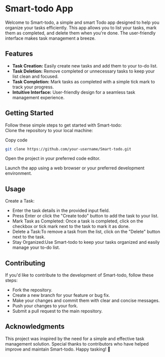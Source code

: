 # Smart-todo App

Welcome to Smart-todo, a simple and smart Todo app designed to help you organize your tasks efficiently. This app allows you to list your tasks, mark them as completed, and delete them when you're done. The user-friendly interface makes task management a breeze.

## Features

- **Task Creation:** Easily create new tasks and add them to your to-do list.
- **Task Deletion:** Remove completed or unnecessary tasks to keep your list clean and focused.
- **Task Completion:** Mark tasks as completed with a simple tick mark to track your progress.
- **Intuitive Interface:** User-friendly design for a seamless task management experience.

## Getting Started

Follow these simple steps to get started with Smart-todo:</br>
Clone the repository to your local machine:

Copy code
```bash
git clone https://github.com/your-username/Smart-todo.git
```
Open the project in your preferred code editor.

Launch the app using a web browser or your preferred development environment.

## Usage
Create a Task:

- Enter the task details in the provided input field.
- Press Enter or click the "Create todo" button to add the task to your list.
- Mark Task as Completed: Once a task is completed, click on the checkbox or tick mark next to the task to mark it as done.
- Delete a Task:To remove a task from the list, click on the "Delete" button next to the task.
- Stay Organized:Use Smart-todo to keep your tasks organized and easily manage your to-do list.

## Contributing
If you'd like to contribute to the development of Smart-todo, follow these steps:

- Fork the repository.
- Create a new branch for your feature or bug fix.
- Make your changes and commit them with clear and concise messages.
- Push your changes to your fork.
- Submit a pull request to the main repository.


## Acknowledgments
This project was inspired by the need for a simple and effective task management solution.
Special thanks to contributors who have helped improve and maintain Smart-todo.
Happy tasking! 🚀
